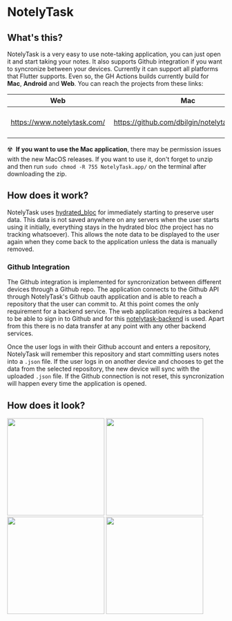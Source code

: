 # NotelyTask

## What's this?
NotelyTask is a very easy to use note-taking application, you can just open it and start taking your notes. It also supports Github integration if you want to syncronize between your devices. Currently it can support all platforms that Flutter supports. Even so, the GH Actions builds currently build for **Mac**, **Android** and **Web**. You can reach the projects from these links:


| Web | Mac | Android |
| --- | --- | --- |
| https://www.notelytask.com/ | https://github.com/dbilgin/notelytask/releases | <a href="https://play.google.com/store/apps/details?id=com.omedacore.notelytask" target="_blank"><img src="https://user-images.githubusercontent.com/15243788/144152573-56ecee58-8f9d-4227-bf65-5ece270ce376.png" height="65" /></a> |


:radioactive: &nbsp;**If you want to use the Mac application**, there may be permission issues with the new MacOS releases. If you want to use it, don't forget to unzip and then run `sudo chmod -R 755 NotelyTask.app/` on the terminal after downloading the zip.

## How does it work?
NotelyTask uses [hydrated_bloc](https://pub.dev/packages/hydrated_bloc) for immediately starting to preserve user data. This data is not saved anywhere on any servers when the user starts using it initially, everything stays in the hydrated bloc (the project has no tracking whatsoever). This allows the note data to be displayed to the user again when they come back to the application unless the data is manually removed.

### Github Integration
The Github integration is implemented for syncronization between different devices through a Github repo. The application connects to the Github API through NotelyTask's Github oauth application and is able to reach a repository that the user can commit to. At this point comes the only requirement for a backend service. The web application requires a backend to be able to sign in to Github and for this [notelytask-backend](https://github.com/dbilgin/notelytask-backend) is used. Apart from this there is no data transfer at any point with any other backend services.

Once the user logs in with their Github account and enters a repository, NotelyTask will remember this repository and start committing users notes into a `.json` file. If the user logs in on another device and chooses to get the data from the selected repository, the new device will sync with the uploaded `.json` file. If the Github connection is not reset, this syncronization will happen every time the application is opened.

## How does it look?
<div>
  <img src="https://user-images.githubusercontent.com/15243788/144157310-82e89cae-a18d-422c-8432-6d58a2830c4f.png" width="225" />
  <img src="https://user-images.githubusercontent.com/15243788/144157320-3546d9cd-86f1-463b-a051-8dedc457cf40.png" width="225" />
  <img src="https://user-images.githubusercontent.com/15243788/144157324-36481f03-9ab3-4223-ae93-319645de3f9b.png" width="225" />
  <img src="https://user-images.githubusercontent.com/15243788/144158100-e252e60a-2906-4e81-ab5e-537e79cee8cb.png" width="225" />
</div>
